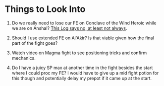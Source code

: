 # Things to Look Into

1. Do we really need to lose our FE on Conclave of the Wind Heroic while we are on Anshal? [This Log says no, at least not always](https://classic.warcraftlogs.com/reports/PpMwAm3yn8BfT6kN#fight=30&type=damage-done&translate=true&source=64&target=432).

2. Should I use extended FE on Al'Akir? Is that viable given how the final part of the fight goes?

3. Watch video on Magma fight to see positioning tricks and confirm mechanics.

4. Do I have a juicy SP max at another time in the fight besides the start where I could proc my FE? I would have to give up a mid fight potion for this though and potentially delay my prepot if it came up at the start.